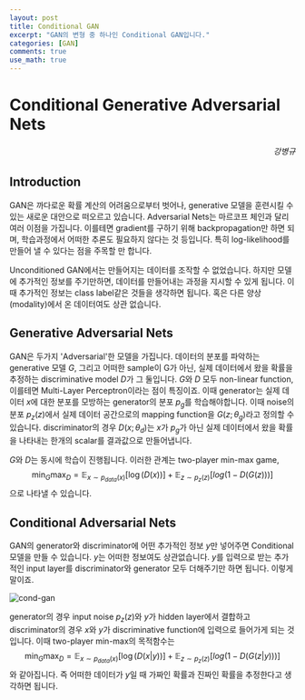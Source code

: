 ```yaml
---
layout: post
title: Conditional GAN
excerpt: "GAN의 변형 중 하나인 Conditional GAN입니다."
categories: [GAN]
comments: true
use_math: true
---
```

# Conditional Generative Adversarial Nets
<h6 align="right">강병규</h6>

## Introduction

GAN은 까다로운 확률 계산의 어려움으로부터 벗어나, generative 모델을 훈련시킬 수 있는 새로운 대안으로 떠오르고 있습니다. Adversarial Nets는 마르코프 체인과 달리 여러 이점을 가집니다. 이를테면 gradient를 구하기 위해 backpropagation만 하면 되며, 학습과정에서 어떠한 추론도 필요하지 않다는 것 등입니다. 특히 log-likelihood를 만들어 낼 수 있다는 점을 주목할 만 합니다.

Unconditioned GAN에서는 만들어지는 데이터를 조작할 수 없었습니다. 하지만 모델에 추가적인 정보를 주기만하면, 데이터를 만들어내는 과정을 지시할 수 있게 됩니다. 이때 추가적인 정보는 class label같은 것들을 생각하면 됩니다. 혹은 다른 양상(modality)에서 온 데이터여도 상관 없습니다.

## Generative Adversarial Nets

GAN은 두가지 'Adversarial'한 모델을 가집니다. 데이터의 분포를 파악하는 generative 모델 ${G}$, 그리고 어떠한 sample이 G가 아닌, 실제 데이터에서 왔을 확률을 추정하는 discriminative model ${D}$가 그 둘입니다. ${G}$와 ${D}$ 모두 non-linear function, 이를테면 Multi-Layer Perceptron이라는 점이 특징이죠.
이때 generator는 실제 데이터 ${x}$에 대한 분포를 모방하는 generator의 분포 ${p_g}$를 학습해야합니다. 이때 noise의 분포 ${p_z{(z)}}$에서 실제 데이터 공간으로의 mapping function을 ${G(z;\theta_g)}$라고 정의할 수 있습니다. discriminator의 경우 ${D(x;\theta_d)}$는 ${x}$가 ${p_g}$가 아닌 실제 데이터에서 왔을 확률을 나타내는 한개의 scalar를 결과값으로 만들어냅니다.

${G}$와 ${D}$는 동시에 학습이 진행됩니다. 이러한 관계는 two-player min-max game, $${\min_G \max_D = \mathbb{E}_{x\sim {p_{data}(x)}}[\log(D(x))] + \mathbb{E}_{z\sim {p_z(z)}} [log(1-D(G(z)))]}$$으로 나타낼 수 있습니다.


## Conditional Adversarial Nets

GAN의 generator와 discriminator에 어떤 추가적인 정보 ${y}$만 넣어주면 Conditional 모델을 만들 수 있습니다. ${y}$는 어떠한 정보여도 상관없습니다. ${y}$를 입력으로 받는 추가적인 input layer를 discriminator와 generator 모두 더해주기만 하면 됩니다. 이렇게 말이죠.

![cond-gan](https://user-images.githubusercontent.com/25279765/28810813-acb1b642-76c6-11e7-94cc-cf5cdeb579d4.PNG)

generator의 경우 input noise ${p_z(z)}$와 ${y}$가 hidden layer에서 결합하고 discriminator의 경우 ${x}$와 ${y}$가 discriminative function에 입력으로 들어가게 되는 것입니다. 이때 two-player min-max의 목적함수는 $${\min_G \max_D = \mathbb{E}_{x\sim {p_{data}(x)}}[\log(D(x \lvert y))] + \mathbb{E}_{z\sim {p_z(z)}} [log(1-D(G(z \lvert y)))]}$$와 같아집니다. 즉 어떠한 데이터가 ${y}$일 때 가짜인 확률과 진짜인 확률을 추정한다고 생각하면 됩니다.
